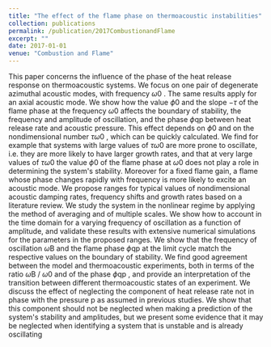 ```yaml
---
title: "The effect of the flame phase on thermoacoustic instabilities"
collection: publications
permalink: /publication/2017CombustionandFlame
excerpt: ""
date: 2017-01-01
venue: "Combustion and Flame"
---
```

This paper concerns the influence of the phase of the heat release response on thermoacoustic systems. We focus on one pair of degenerate azimuthal acoustic modes, with frequency $\omega$0 . The same results apply for an axial acoustic mode. We show how the value $\phi$0 and the slope −$\tau$ of the flame phase at the frequency $\omega$0 affects the boundary of stability, the frequency and amplitude of oscillation, and the phase $\phi$qp between heat release rate and acoustic pressure. This effect depends on $\phi$0 and on the nondimensional number $\tau$$\omega$0 , which can be quickly calculated. We find for example that systems with large values of $\tau$$\omega$0 are more prone to oscillate, i.e. they are more likely to have larger growth rates, and that at very large values of $\tau$$\omega$0 the value $\phi$0 of the flame phase at $\omega$0 does not play a role in determining the system's stability. Moreover for a fixed flame gain, a flame whose phase changes rapidly with frequency is more likely to excite an acoustic mode. We propose ranges for typical values of nondimensional acoustic damping rates, frequency shifts and growth rates based on a literature review. We study the system in the nonlinear regime by applying the method of averaging and of multiple scales. We show how to account in the time domain for a varying frequency of oscillation as a function of amplitude, and validate these results with extensive numerical simulations for the parameters in the proposed ranges. We show that the frequency of oscillation $\omega$B and the flame phase $\phi$qp at the limit cycle match the respective values on the boundary of stability. We find good agreement between the model and thermoacoustic experiments, both in terms of the ratio $\omega$B / $\omega$0 and of the phase $\phi$qp , and provide an interpretation of the transition between different thermoacoustic states of an experiment. We discuss the effect of neglecting the component of heat release rate not in phase with the pressure p as assumed in previous studies. We show that this component should not be neglected when making a prediction of the system's stability and amplitudes, but we present some evidence that it may be neglected when identifying a system that is unstable and is already oscillating